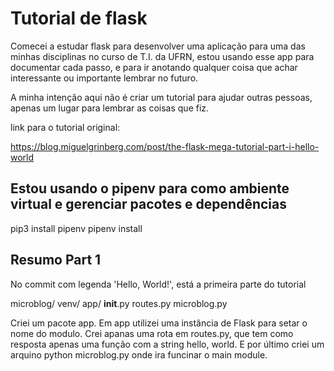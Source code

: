 # Tutorial de flask

Comecei a estudar flask para desenvolver uma aplicação para uma das minhas disciplinas no curso de T.I. da UFRN, estou usando esse app para documentar cada passo, e para ir anotando qualquer coisa que achar interessante ou importante lembrar no futuro.

A minha intenção aqui não é criar um tutorial para ajudar outras pessoas, apenas um lugar para lembrar as coisas que fiz.

link para o tutorial original:

<https://blog.miguelgrinberg.com/post/the-flask-mega-tutorial-part-i-hello-world>

## Estou usando o pipenv para como ambiente virtual e gerenciar pacotes e dependências

 pip3 install pipenv
 pipenv install

## Resumo Part 1

No commit com legenda 'Hello, World!', está a primeira parte do tutorial

 microblog/
  venv/
  app/
    __init__.py
    routes.py
  microblog.py

Criei um pacote app.
Em app utilizei uma instância de Flask para setar o nome do modulo.
Crei apanas uma rota em routes.py, que tem como resposta
apenas uma função com a string hello, world. E por último criei um
arquino python microblog.py onde ira funcinar o main module.